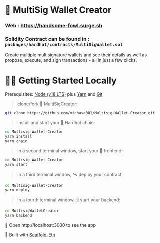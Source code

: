 # 👛 MultiSig Wallet Creator

 ### Web : https://handsome-fowl.surge.sh

### Solidity Contract can be found in : `packages/hardhat/contracts/MultiSigWallet.sol`

Create multiple multisignature wallets and see their details as well as propose, execute, and sign transactions - all in just a few clicks.

# 🏄‍♂️ Getting Started Locally

Prerequisites: [Node (v18 LTS)](https://nodejs.org/en/download/) plus [Yarn](https://classic.yarnpkg.com/en/docs/install/) and [Git](https://git-scm.com/downloads)

> clone/fork 👛 MultiSigCreator:

```bash
git clone https://github.com/michasa001/Multisig-Wallet-Creator.git
```

> install and start your 👷‍ Hardhat chain:

```bash
cd Multisig-Wallet-Creator
yarn install
yarn chain
```

> in a second terminal window, start your 📱 frontend:

```bash
cd Multisig-Wallet-Creator
yarn start
```

> in a third terminal window, 🛰 deploy your contract:

```bash
cd Multisig-Wallet-Creator
yarn deploy
```

> in a fourth terminal window, 🗄 start your backend:

```bash
cd MultisigWalletCreator
yarn backend
```


📱 Open http://localhost:3000 to see the app

🚀 Built with [Scaffold-Eth](https://github.com/scaffold-eth/scaffold-eth)
